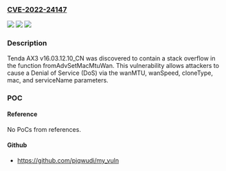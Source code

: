 ### [CVE-2022-24147](https://cve.mitre.org/cgi-bin/cvename.cgi?name=CVE-2022-24147)
![](https://img.shields.io/static/v1?label=Product&message=n%2Fa&color=blue)
![](https://img.shields.io/static/v1?label=Version&message=n%2Fa&color=blue)
![](https://img.shields.io/static/v1?label=Vulnerability&message=n%2Fa&color=brighgreen)

### Description

Tenda AX3 v16.03.12.10_CN was discovered to contain a stack overflow in the function fromAdvSetMacMtuWan. This vulnerability allows attackers to cause a Denial of Service (DoS) via the wanMTU, wanSpeed, cloneType, mac, and serviceName parameters.

### POC

#### Reference
No PoCs from references.

#### Github
- https://github.com/pjqwudi/my_vuln

